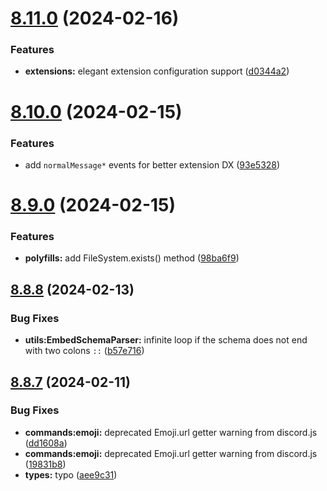 # [8.11.0](https://github.com/onesoft-sudo/sudobot/compare/v8.10.0...v8.11.0) (2024-02-16)


### Features

* **extensions:** elegant extension configuration support ([d0344a2](https://github.com/onesoft-sudo/sudobot/commit/d0344a2565417853784edb5c03c675ff45e07e6d))



# [8.10.0](https://github.com/onesoft-sudo/sudobot/compare/v8.9.0...v8.10.0) (2024-02-15)


### Features

* add `normalMessage*` events for better extension DX ([93e5328](https://github.com/onesoft-sudo/sudobot/commit/93e532860bb9a3672773cb6d3fb82f28cef2ec2c))



# [8.9.0](https://github.com/onesoft-sudo/sudobot/compare/v8.8.8...v8.9.0) (2024-02-15)


### Features

* **polyfills:** add FileSystem.exists() method ([98ba6f9](https://github.com/onesoft-sudo/sudobot/commit/98ba6f9cc41dfa2d89867f5f0322928cbe3140b5))



## [8.8.8](https://github.com/onesoft-sudo/sudobot/compare/v8.8.7...v8.8.8) (2024-02-13)


### Bug Fixes

* **utils:EmbedSchemaParser:** infinite loop if the schema does not end with two colons `::` ([b57e716](https://github.com/onesoft-sudo/sudobot/commit/b57e7161d5e7249fa51b18e1dcf2315cf6831012))



## [8.8.7](https://github.com/onesoft-sudo/sudobot/compare/v8.8.6...v8.8.7) (2024-02-11)


### Bug Fixes

* **commands:emoji:** deprecated Emoji.url getter warning from discord.js ([dd1608a](https://github.com/onesoft-sudo/sudobot/commit/dd1608a9f4c6099eb9e99ebe0ab48fd8e8b04214))
* **commands:emoji:** deprecated Emoji.url getter warning from discord.js ([19831b8](https://github.com/onesoft-sudo/sudobot/commit/19831b879189e7b00ffc4465aebe7aef3d6d7d1b))
* **types:** typo ([aee9c31](https://github.com/onesoft-sudo/sudobot/commit/aee9c31da565e0f25868186a16c4d3f230b93989))



